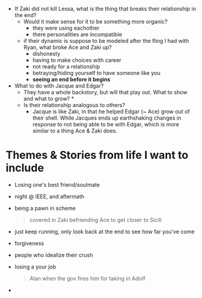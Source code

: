 * If Zaki did not kill Lessa, what is the thing that breaks their relationship in the end?
  * Would it make sense for it to be something more organic?
    * they were using eachother
    * there personalities are incompatible
  * if their dynamic is suppose to be modeled after the fling I had with Ryan, what broke Ace and Zaki up?
    * dishonesty
    * having to make choices with career
    * not ready for a relationship
    * betraying/hiding yourself to have someone like you
    * **seeing an end before it begins**
* What to do with Jacque and Edgar?
  * They have a whole backstory, but will that play out. What to show and what to grow?
    * 
  * Is their relationship analogous to others?
    * Jacque is like Zaki, in that he helped Edgar (~ Ace) grow out of their shell. While Jacques ends up earthshaking changes in response to not being able to be with Edgar, which is more similar to a thing Ace & Zaki does.



# Themes & Stories from life I want to include

- Losing one's best friend/soulmate

- night @ IEEE, and aftermath

- being a pawn in scheme

  > covered in Zaki befriending Ace to get closer to Sicili

- just keep running, only look back at the end to see how far you've come

- forgiveness

- people who idealize their crush

- losing a your job

  > Alan when the gov fires him for taking in Adolf

- 